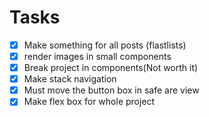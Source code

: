# Tasks

- [X] Make something for all posts (flastlists)
- [X] render images in small components 
- [x] Break project in components(Not worth it)
- [x] Make stack navigation
- [x] Must move the button box in safe are view
- [x] Make flex box for whole project
